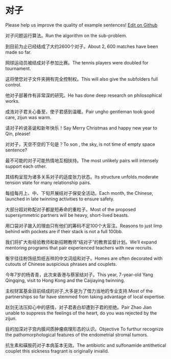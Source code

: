 # 对子

Please help us improve the quality of example sentences! [Edit on Github](https://github.com/jiyushe/jiyu-example-sentence-source/blob/main/chinese/duizi.md)

<p><span class="chinese">对子问题运行算法。</span><span class="english">Run the algorithm on the sub-problem.</span></p>

<p><span class="chinese">到目前为止已经结成了大约2600个对子。</span><span class="english">About 2, 600 matches have been made so far.</span></p>

<p><span class="chinese">网球运动员被结成对子参加比赛。</span><span class="english">The tennis players were doubled for tournament.</span></p>

<p><span class="chinese">这将使您对子文件夹拥有完全控制权。</span><span class="english">This will also give the subfolders full control.</span></p>

<p><span class="chinese">他对子部著作有非常深的研究。</span><span class="english">He has done deep research on philosophical works.</span></p>

<p><span class="chinese">成浩对子君关心备至，使子君感到温暖。</span><span class="english">Pair ungho gentleman took good care, zijun was warm.</span></p>

<p><span class="chinese">请对子衿说圣诞和新年快乐！</span><span class="english">Say Merry Christmas and happy new year to Qin, please!</span></p>

<p><span class="chinese">对对子，天空不空的下句是？</span><span class="english">To son , the sky, is not time of empty space sentence?</span></p>

<p><span class="chinese">最不可能的对子可能热情地互相扶持。</span><span class="english">The most unlikely pairs will intensely support each other.</span></p>

<p><span class="chinese">其结构呈现为诸多关系对子的适度张力状态。</span><span class="english">Its structure unfolds moderate tension state for many relationship pairs.</span></p>

<p><span class="chinese">每组每月上、中、下旬开展结对子保安全活动。</span><span class="english">Each month, the Chinese, launched in late twinning activities to ensure safety.</span></p>

<p><span class="chinese">大部分超对称配对子都是短寿命的重粒子。</span><span class="english">Most of the proposed supersymmetric partners will be heavy, short-lived beasts.</span></p>

<p><span class="chinese">用口袋对子跛入的理由只有他们的筹码不足100个大盲注。</span><span class="english">Reasons to just limp behind with pockets are if their stack is not a full 100bb.</span></p>

<p><span class="chinese">我们将扩大有经验教师和新招聘教师“结对子”的教育监督计划。</span><span class="english">We’ll expand mentoring programs that pair experienced teachers with new recruits.</span></p>

<p><span class="chinese">衡宇往往粉饰纸剪纸吉祥的中文词组和对子。</span><span class="english">Homes are often decorated with cutouts of Chinese auspicious phrases and couplets.</span></p>

<p><span class="chinese">今年7岁的杨青青，此次来香港与蔡家结对子。</span><span class="english">This year, 7-year-old Yang Qingqing, visit to Hong Kong and the Caijiaying twinning.</span></p>

<p><span class="chinese">主权财富基金目前结成的对子,大多是为了借力当地的专业支持.</span><span class="english">Most of the partnerships so far have stemmed from taking advantage of local expertise.</span></p>

<p><span class="chinese">赵剑无法压抑心中的感情，对子君表白却遭到子君的拒绝。</span><span class="english">Pair Zhao Jian unable to suppress the feelings of the heart, do you was rejected by the zijun.</span></p>

<p><span class="chinese">目的加深对子宫内膜间质肿瘤病理形态的认识。</span><span class="english">Objective To furthur recognize the pathomorphological features of the endometrial stromal tumors.</span></p>

<p><span class="chinese">抗生素和磺胺药对子本病荃本无效。</span><span class="english">The antibiotic and sulfonamide antithetical couplet this sickness fragrant is originally invalid.</span></p>

